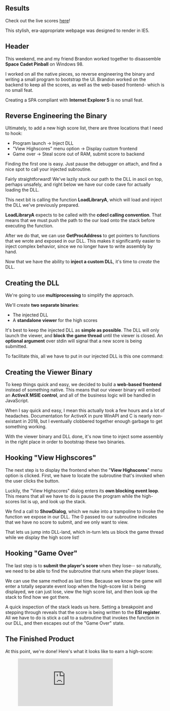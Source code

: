 ## Results

Check out the live scores [here](https://veryjos.com/pinball)!



This stylish, era-appropriate webpage was designed to render in IE5.

## Header

This weekend, me and my friend Brandon worked together to disassemble **Space Cadet Pinball** on Windows 98.

I worked on all the native pieces, so reverse engineering the binary and writing a small program to bootstrap the UI. Brandon worked on the backend to keep all the scores, as well as the web-based frontend- which is no small feat.

Creating a SPA compliant with **Internet Explorer 5** is no small feat.

## Reverse Engineering the Binary

Ultimately, to add a new high score list, there are three locations that I need to hook:
 - Program launch -> Inject DLL
 - "View Highscores" menu option -> Display custom frontend
 - Game over -> Steal score out of RAM, submit score to backend

Finding the first one is easy. Just pause the debugger on attach, and find a nice spot to call your injected subroutine.



Fairly straightforward! We've lazily stuck our path to the DLL in ascii on top, perhaps unsafely, and right below we have our code cave for actually loading the DLL.



This next bit is calling the function **LoadLibraryA**, which will load and inject the DLL we've previously prepared.

**LoadLibraryA** expects to be called with the **cdecl calling convention**. That means that we must push the path to the our load onto the stack before executing the function.



After we do that, we can use **GetProcAddress** to get pointers to functions that we wrote and exposed in our DLL. This makes it significantly easier to inject complex behavior, since we no longer have to write assembly by hand.

Now that we have the ability to **inject a custom DLL**, it's time to *create* the DLL.

## Creating the DLL

We're going to use **multiprocessing** to simplify the approach.

We'll create **two separate binaries**:

  - The injected DLL
  - A **standalone viewer** for the high scores

It's best to keep the injected DLL as **simple as possible**. The DLL will only launch the viewer, and **block the game thread** until the viewer is closed. An **optional argument** over stdin will signal that a new score is being submitted.

To facilitate this, all we have to put in our injected DLL is this one command:



## Creating the Viewer Binary

To keep things quick and easy, we decided to build a **web-based frontend** instead of something native. This means that our viewer binary will embed an **ActiveX MSIE control**, and all of the business logic will be handled in JavaScript.

When I say quick and easy, I mean this actually took a few hours and a lot of headaches. Documentation for ActiveX in pure WinAPI and C is nearly non-existant in 2018, but I eventually clobbered together enough garbage to get something working.



With the viewer binary and DLL done, it's now time to inject some assembly in the right place in order to bootstrap these two binaries.

## Hooking "View Highscores"

The next step is to display the frontend when the "**View Highscores**" menu option is clicked. First, we have to locate the subroutine that's invoked when the user clicks the button.



Luckily, the "View Highscores" dialog enters its **own blocking event loop**. This means that all we have to do is pause the program while the high-scores list is up, and look up the stack.



We find a call to **ShowDialog**, which we nuke into a trampoline to invoke the function we expose in our DLL. The 0 passed to our subroutine indicates that we have no score to submit, and we only want to view.

That lets us jump into DLL-land, which in-turn lets us block the game thread while we display the high score list!

## Hooking "Game Over"

The last step is to **submit the player's score** when they lose-- so naturally, we need to be able to find the subroutine that runs when the player loses. 

We can use the same method as last time. Because we know the game will enter a totally separate event loop when the high-score list is being displayed, we can just lose, view the high score list, and then look up the stack to find how we got there.



A quick inspection of the stack leads us here. Setting a breakpoint and stepping through reveals that the score is being written to the **ESI register**. All we have to do is stick a call to a subroutine that invokes the function in our DLL, and then escapes out of the "Game Over" state.

## The Finished Product

At this point, we're done! Here's what it looks like to earn a high-score:

<figure>
  <iframe src="https://gfycat.com/ifr/highlevelelementaryglassfrog" frameborder="0" scrolling="no" allowfullscreen="allowfullscreen" />
</figure>

You can view the high-score list here: [https://veryjos.com/pinball](https://veryjos.com/pinball)

Thanks for reading :)
